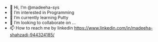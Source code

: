 - 👋 Hi, I’m @madeeha-sys
- 👀 I’m interested in Programming
- 🌱 I’m currently learning Putty
- 💞️ I’m looking to collaborate on ...
- 📫 How to reach me by linkedin https://www.linkedin.com/in/madeeha-shahzadi-944324185/

<!---
madeeha-sys/madeeha-sys is a ✨ special ✨ repository because its `README.md` (this file) appears on your GitHub profile.
You can click the Preview link to take a look at your changes.
--->

